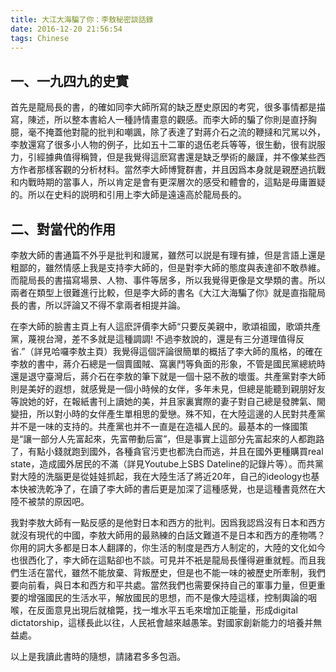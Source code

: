 ```yaml
---
title: 大江大海騙了你：李敖秘密談話錄
date: 2016-12-20 21:56:54
tags: Chinese
---
```


## 一、一九四九的史實

首先是龍局長的書，的確如同李大師所寫的缺乏歷史原因的考究，很多事情都是描寫，陳述，所以整本書給人一種詩情畫意的觀感。而李大師的騙了你則是直抒胸臆，毫不掩蓋他對龍的批判和嘲諷，除了表達了對蔣介石之流的鞭撻和咒駡以外，李敖還寫了很多小人物的例子，比如五十二軍的退伍老兵等等，很生動，很有説服力，引經據典值得稱贊，但是我覺得這麽寫書還是缺乏學術的嚴謹，并不像某些西方作者那樣客觀的分析材料。當然李大師博覽群書，并且因爲本身就是親歷過抗戰和内戰時期的當事人，所以肯定是會有更深層次的感受和體會的，這點是毋庸置疑的。所以在史料的説明和引用上李大師是遠遠高於龍局長的。

## 二、對當代的作用

李敖大師的書通篇不外乎是批判和謾駡，雖然可以説是有理有據，但是言語上還是粗鄙的，雖然情感上我是支持李大師的，但是對李大師的態度與表達卻不敢恭維。而龍局長的書描寫場景、人物、事件等居多，所以我覺得更像是文學類的書。所以兩者在類型上很難進行比較，但是李大師的書名《大江大海騙了你》就是直指龍局長的書，所以評論又不得不拿兩者相提并論。

在李大師的臉書主頁上有人這麽評價李大師“只要反美親中，歌頌祖國，歌頌共產黨，蔑視台灣，差不多就是這種調調! 不過李敖說的，還是有三分道理值得反省.”（詳見哈囉李敖主頁）我覺得這個評論很簡單的概括了李大師的風格，的確在李敖的書中，蔣介石總是一個賣國賊、窩裏鬥等負面的形象，不管是國民黨總統時還是退守臺灣后，蔣介石在李敖的筆下就是一個十惡不赦的壞蛋。共產黨對李大師則是美好的遐想，就感覺是一個小時候的女伴，多年未見，但總是能聽到親朋好友等說她的好，在報紙書刊上讀她的美，并且家裏實際的妻子對自己總是發脾氣、閙變扭，所以對小時的女伴產生單相思的愛戀。殊不知，在大陸這邊的人民對共產黨并不是一味的支持的。共產黨也并不一直是在造福人民的。最基本的一條國策是“讓一部分人先富起來，先富帶動后富”，但是事實上這部分先富起來的人都跑路了，有點小錢就跑到國外，各種貪官污吏也都洗白而逃，并且在國外更種購買real state，造成國外居民的不滿（詳見Youtube上SBS Dateline的記錄片等）。而共黨對大陸的洗腦更是從娃娃抓起，我在大陸生活了將近20年，自己的ideology也基本快被洗乾净了，在讀了李大師的書后更是加深了這種感覺，也是這種書竟然在大陸不被禁的原因吧。

我對李敖大師有一點反感的是他對日本和西方的批判。因爲我認爲沒有日本和西方就沒有現代的中國，李敖大師用的最熟練的白話文難道不是日本和西方的產物嗎？你用的詞大多都是日本人翻譯的，你生活的制度是西方人制定的，大陸的文化如今也很西化了，李大師在這點卻也不談。可見并不衹是龍局長懂得避重就輕。而且我們生活在當代，雖然不能放棄、背叛歷史，但是也不能一味的被歷史所牽制，我們要向前看，與日本和西方和平共處。當然我們也需要保持自己的軍事力量，但更重要的增强國民的生活水平，解放國民的思想，而不是像大陸這樣，控制輿論的咽喉，在反面意見出現后就槍斃，找一堆水平五毛來增加正能量，形成digital dictatorship，這樣長此以往，人民衹會越來越愚笨。對國家創新能力的培養并無益處。


以上是我讀此書時的隨想，請諸君多多包涵。
